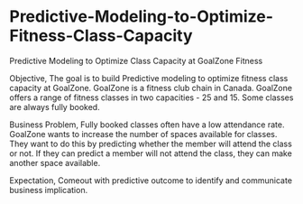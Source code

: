 # Predictive-Modeling-to-Optimize-Fitness-Class-Capacity
Predictive Modeling to Optimize Class Capacity at GoalZone Fitness 

Objective,
The goal is to build Predictive modeling to optimize fitness class capacity at GoalZone.
GoalZone is a fitness club chain in Canada. GoalZone offers a range of fitness classes in two capacities - 25 and 15. Some classes are always fully booked. 

Business Problem,
Fully booked classes often have a low attendance rate. GoalZone wants to increase the number of spaces available for classes. They want to do this by predicting whether the member will attend the class or not. If they can predict a member will not attend the class, they can make another space available.

Expectation, Comeout with predictive outcome to identify and communicate business implication.
